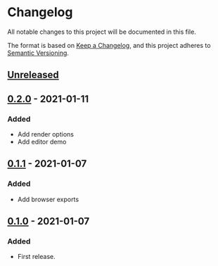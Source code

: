 # Changelog

All notable changes to this project will be documented in this file.

The format is based on [Keep a Changelog](https://keepachangelog.com/en/1.0.0/),
and this project adheres to [Semantic Versioning](https://semver.org/spec/v2.0.0.html).

## [Unreleased]

## [0.2.0] - 2021-01-11

### Added

- Add render options
- Add editor demo

## [0.1.1] - 2021-01-07

### Added

- Add browser exports

## [0.1.0] - 2021-01-07

### Added

- First release.

[unreleased]: https://github.com/fredericbonnet/graphdown/compare/v0.2.0...HEAD
[0.2.0]: https://github.com/fredericbonnet/graphdown/releases/tag/v0.2.0
[0.1.1]: https://github.com/fredericbonnet/graphdown/releases/tag/v0.1.1
[0.1.0]: https://github.com/fredericbonnet/graphdown/releases/tag/v0.1.0
